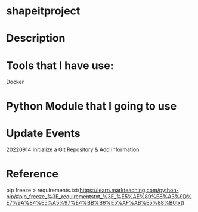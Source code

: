 # shapeitproject

# Description

# Tools that I have use:

Docker

# Python Module that I going to use

# Update Events
20220914 Initialize a Git Repository & Add Information


# Reference
pip freeze > requirements.txt(https://learn.markteaching.com/python-pip/#pip_freeze_%3E_requirementstxt_%3E_%E5%AE%89%E8%A3%9D%E7%9A%84%E5%A5%97%E4%BB%B6%E5%AF%AB%E5%88%B0txt)